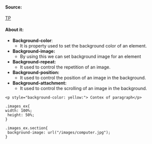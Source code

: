 #### Source:
[TP](https://www.tutorialspoint.com/css/css_backgrounds.htm)

#### About it:

* **Background-color**:
	* It is property used to set the background color of an element.
* **Background-image:**
	* By using this we can set background image for an element
* **Background-repeat:**
	* It used to control the repetition of an image.
* **Background-position:**
	* It used to control the position of an image in the background.
* **Background-attachment:** 
	* It used to control the scrolling of an image in the background.

```
<p style="background-color: yellow:"> Contex of paragraph</p>

.images_ex{
width: 100%;
 height: 50%;
}

.images_ex.section{
 background-image: url("/images/computer.jpg");
}




```